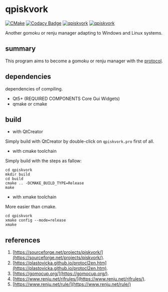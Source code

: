 # qpiskvork

[![CMake](https://github.com/Joker2770/qpiskvork/actions/workflows/cmake.yml/badge.svg)](https://github.com/Joker2770/qpiskvork/actions/workflows/cmake.yml)
[![Codacy Badge](https://api.codacy.com/project/badge/Grade/81b307ac0e004c58adeef0c80f620310)](https://app.codacy.com/gh/Joker2770/qpiskvork?utm_source=github.com&utm_medium=referral&utm_content=Joker2770/qpiskvork&utm_campaign=Badge_Grade_Settings)
[![qpiskvork](https://snapcraft.io/qpiskvork/badge.svg)](https://snapcraft.io/qpiskvork)
[![qpiskvork](https://snapcraft.io/qpiskvork/trending.svg?name=0)](https://snapcraft.io/qpiskvork)

Another gomoku or renju manager adapting to Windows and Linux systems.

## summary

This program aims to become a gomoku or renju manager with the [protocol](https://plastovicka.github.io/protocl2en.htm).

## dependencies

dependencies of compiling.
* Qt5+ (REQUIRED COMPONENTS Core Gui Widgets)
* qmake or cmake

## build

- with QtCreator

Simply build with QtCreator by double-click on `qpiskvork.pro` first of all.

- with cmake toolchain

Simply build with the steps as fallow:

```shell
cd qpiskvork
mkdir build
cd build
cmake .. -DCMAKE_BUILD_TYPE=Release
make
```

- with xmake toolchain

More easier than cmake.

```shell
cd qpiskvork
xmake config --mode=release
xmake
```

## references

1. [https://sourceforge.net/projects/piskvork/](https://sourceforge.net/projects/piskvork/).
2. [https://plastovicka.github.io/protocl2en.htm](https://plastovicka.github.io/protocl2en.htm).
3. [https://gomocup.org/](https://gomocup.org/).
4. [https://www.renju.net/rifrules/](https://www.renju.net/rifrules/).
5. [https://www.renju.net/rule/](https://www.renju.net/rule/)
